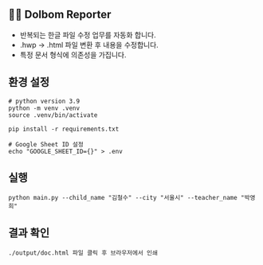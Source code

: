 ## 👶🏻 Dolbom Reporter
- 반복되는 한글 파일 수정 업무를 자동화 합니다.
- .hwp -> .html 파일 변환 후 내용을 수정합니다.
- 특정 문서 형식에 의존성을 가집니다.

## 환경 설정
```
# python version 3.9
python -m venv .venv
source .venv/bin/activate

pip install -r requirements.txt

# Google Sheet ID 설정
echo "GOOGLE_SHEET_ID={}" > .env
```

## 실행
```
python main.py --child_name "김철수" --city "서울시" --teacher_name "박영희"
```

## 결과 확인
```
./output/doc.html 파일 클릭 후 브라우저에서 인쇄
```
